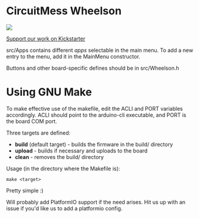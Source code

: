 # CircuitMess Wheelson
<img src="https://www.circuitmess.com/wp-content/uploads/2020/06/Wheelson_1.jpg">

[Support our work on Kickstarter](https://www.kickstarter.com/projects/albertgajsak/circuitmess-stem-box)

src/Apps contains different *apps* selectable in the main menu. To add a new entry to the menu, add it in the MainMenu constructor.

Buttons and other board-specific defines should be in src/Wheelson.h

# Using GNU Make
To make effective use of the makefile, edit the ACLI and PORT variables accordingly. ACLI should point to the arduino-cli executable, and PORT is the board COM port. 

Three targets are defined:
* **build** (default target) - builds the firmware in the build/ directory
* **upload** - builds if necessary and uploads to the board
* **clean** - removes the build/ directory

Usage (in the directory where the Makefile is):
```shell script
make <target>
```

Pretty simple :)

Will probably add PlatformIO support if the need arises. Hit us up with an issue if you'd like us to add a platformio config.
